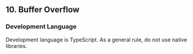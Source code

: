 ## 10. Buffer Overflow
### Development Language
Development language is TypeScript.
As a general rule, do not use native libraries.